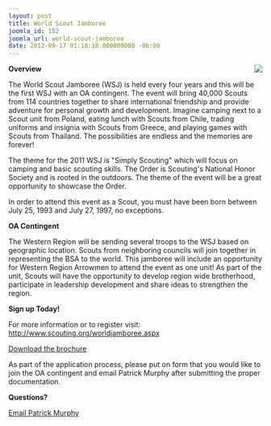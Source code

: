 ```yaml
---
layout: post
title: World Scout Jamboree
joomla_id: 152
joomla_url: world-scout-jamboree
date: 2012-09-17 01:18:18.000000000 -06:00
---
```

<p>
<a href="http://www.scouting.org/worldjamboree.aspx" target="_blank"><img src="{{site.baseurl}}images/posts/2011WorldJambo/2011wsj.jpg" align="right" border="0"></a>
<b>Overview</b></p>

<p>The World Scout Jamboree (WSJ) is held every four years and this will be the first WSJ with an OA contingent.  The event will bring 40,000 Scouts from 114 countries together to share international friendship and provide adventure for personal growth and development.  Imagine camping next to a Scout unit from Poland, eating lunch with Scouts from Chile, trading uniforms and insignia with Scouts from Greece, and playing games with Scouts from Thailand.  The possibilities are endless and the memories are forever!</p>

<p>The theme for the 2011 WSJ is "Simply Scouting" which will focus on camping and basic scouting skills.  The Order is Scouting's National Honor Society and is rooted in the outdoors.  The theme of the event will be a great opportunity to showcase the Order.</p>

<p>In order to attend this event as a Scout, you must have been born between July 25, 1993 and July 27, 1997, no exceptions.</p>

<p><b>OA Contingent</b></p>

<p>The Western Region will be sending several troops to the WSJ based on geographic location.  Scouts from neighboring councils will join together in representing the BSA to the world.  This jamboree will include an opportunity for Western Region Arrowmen to attend the event as one unit!  As part of the unit, Scouts will have the opportunity to develop region wide brotherhood, participate in leadership development and share ideas to strengthen the region.</p>

<p><b>Sign up Today!</b></p>

<p>For more information or to register visit:  <a href="http://www.scouting.org/worldjamboree.aspx" target="_blank">http://www.scouting.org/worldjamboree.aspx</a></p>
<p><a href="downloads/Promo_Brochure_-130-005.pdf" target="_blank">Download the brochure</a></p>

<p>As part of the application process, please put on form that you would like to join the OA contingent and email Patrick Murphy after submitting the proper documentation.</p>

<p><b>Questions?</b></p>

<p><a href="contact?MailTo=OA World Jamboree Coordinator (Patrick Murphy)">Email Patrick Murphy</a></p>
